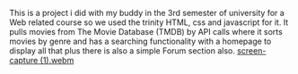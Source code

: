 This is a project i did with my buddy in the 3rd semester of university for a Web related course so we used the trinity HTML, css and javascript for it. It pulls movies from The Movie Database (TMDB) by API calls where it sorts movies by genre and has a searching functionality with a homepage to display all that plus there is also a simple Forum section also.
[screen-capture (1).webm](https://github.com/user-attachments/assets/0d166dd8-7d6f-479e-a54f-c2bb8038c6af)
